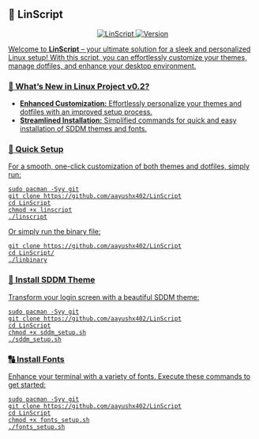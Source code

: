 ## 🌟 LinScript

<p align="center">
  <a href="https://github.com/aayushx402/LinScript" target="_blank" rel="noreferrer">
    <img src="https://img.shields.io/badge/Check%20Out%20LinScript-Repo-61DAFB?style=for-the-badge&logo=github&logoColor=white" alt="LinScript">
  </a>
  <a href="https://github.com/aayushx402/LinScript/releases/tag/0.2.0" target="_blank" rel="noreferrer">
    <img src="https://img.shields.io/badge/Version-0.2-brightgreen?style=for-the-badge&logo=github&logoColor=white" alt="Version">
</p>

<p>Welcome to <strong>LinScript</strong> – your ultimate solution for a sleek and personalized Linux setup! With this script, you can effortlessly customize your themes, manage dotfiles, and enhance your desktop environment.</p>

<h3>🚀 What’s New in Linux Project v0.2?</h3>
<ul>
    <li><strong>Enhanced Customization:</strong> Effortlessly personalize your themes and dotfiles with an improved setup process.</li>
    <li><strong>Streamlined Installation:</strong> Simplified commands for quick and easy installation of SDDM themes and fonts.</li>
</ul>

<h3>🚀 Quick Setup</h3>

<p>For a smooth, one-click customization of both themes and dotfiles, simply run:</p>

<pre><code>sudo pacman -Syy git
git clone https://github.com/aayushx402/LinScript
cd LinScript
chmod +x linscript
./linscript
</code></pre>

Or simply run the binary file:

```shell
git clone https://github.com/aayushx402/LinScript
cd LinScript/
./linbinary
```

<h3>🎨 Install SDDM Theme</h3>
<p>Transform your login screen with a beautiful SDDM theme:</p>

<pre><code>sudo pacman -Syy git
git clone https://github.com/aayushx402/LinScript
cd LinScript
chmod +x sddm_setup.sh
./sddm_setup.sh
</code></pre>

<h3>🔠 Install Fonts</h3>

<p>Enhance your terminal with a variety of fonts. Execute these commands to get started:</p>

<pre><code>sudo pacman -Syy git
git clone https://github.com/aayushx402/LinScript
cd LinScript
chmod +x fonts_setup.sh
./fonts_setup.sh
</code></pre>

